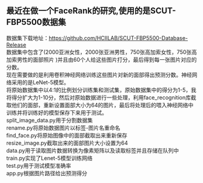 ## 最近在做一个FaceRank的研究,使用的是SCUT-FBP5500数据集
数据集下载地址：https://github.com/HCIILAB/SCUT-FBP5500-Database-Release<br>
数据集中包含了(2000亚洲女性，2000张亚洲男性，750张高加索女性，750张高加索男性的面部照片 )并且由60个人给这些图片打分，最后得到每一张图片对应的分数。<br>现在需要做的是利用卷积神经网络训练这些图片对新的面部得出预测分数。神经网络采用的是LeNet-5模型。<br>
将原始数据集中以4:1的比例划分训练集和测试集，原始数据集中的得分为1-5，我将得分扩大为1-10分，然后对原始数据进行一些处理，利用face_recognition库截取他们的面部，重新设置面部大小为64的图片，最后将处理后的喂入神经网络中训练并将训练好的模型保存下来用于测试。<br>
split_image_data.py用于分割数据集<br>
rename.py将原始数据图片以标签-图片名重命名<br>
find_face.py将原始图像中的面部截取出来重新保存<br>
resize_image.py截取出来的面部图片大小设置为64<br>
data.py用于读取图片数据转换为像素矩阵以及读取标签并且存储在队列中<br>
train.py实现了Lenet-5模型训练网络<br>
test.py用于测试模型准确率<br>
app.py根据图片路径给出预测得分


